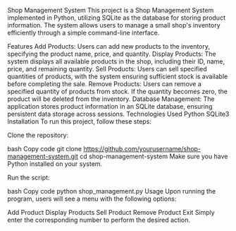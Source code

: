 Shop Management System
This project is a Shop Management System implemented in Python, utilizing SQLite as the database for storing product information. The system allows users to manage a small shop's inventory efficiently through a simple command-line interface.

Features
Add Products: Users can add new products to the inventory, specifying the product name, price, and quantity.
Display Products: The system displays all available products in the shop, including their ID, name, price, and remaining quantity.
Sell Products: Users can sell specified quantities of products, with the system ensuring sufficient stock is available before completing the sale.
Remove Products: Users can remove a specified quantity of products from stock. If the quantity becomes zero, the product will be deleted from the inventory.
Database Management: The application stores product information in an SQLite database, ensuring persistent data storage across sessions.
Technologies Used
Python
SQLite3
Installation
To run this project, follow these steps:

Clone the repository:

bash
Copy code
git clone https://github.com/yourusername/shop-management-system.git
cd shop-management-system
Make sure you have Python installed on your system.

Run the script:

bash
Copy code
python shop_management.py
Usage
Upon running the program, users will see a menu with the following options:

Add Product
Display Products
Sell Product
Remove Product
Exit
Simply enter the corresponding number to perform the desired action.
